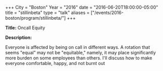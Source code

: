 +++
City = "Boston"
Year = "2016"
date = "2016-06-20T18:00:00-05:00"
title = "stillinbeta"
type = "talk"
aliases = ["/events/2016-boston/program/stillinbeta/"]
+++

<div class="span-15  ">
  <div class="span-15  last ">
  <p><strong>Title:</strong>
  Oncall Equity
  </p>

  <p><strong>Description:</strong></p>

  <p>
  Everyone is affected by being on call in different ways. A rotation that seems "equal" may not be "equitable," namely, it may place significantly more burden on some employees than others. I'll discuss how to make everyone comfortable, happy, and not burnt out
  </p>
  </div>
</div>
